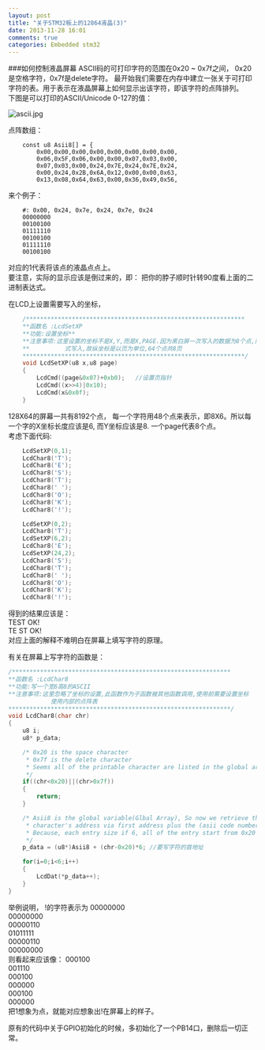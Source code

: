 ```yaml
---
layout: post
title: "关于STM32板上的12864液晶(3)"
date: 2013-11-28 16:01
comments: true
categories: Embedded stm32
---
```

###如何控制液晶屏幕
ASCII码的可打印字符的范围在0x20 ~ 0x7f之间， 0x20 是空格字符，0x7f是delete字符。 最开始我们需要在内存中建立一张关于可打印字符的表。用于表示在液晶屏幕上如何显示出该字符，即该字符的点阵排列。    
下图是可以打印的ASCII/Unicode 0-127的值： 

![ascii.jpg](/images/ascii.jpg)

点阵数组：

```
	const u8 Asii8[] = {
		0x00,0x00,0x00,0x00,0x00,0x00,0x00,0x00,
		0x06,0x5F,0x06,0x00,0x00,0x07,0x03,0x00,
		0x07,0x03,0x00,0x24,0x7E,0x24,0x7E,0x24,
		0x00,0x24,0x2B,0x6A,0x12,0x00,0x00,0x63,
		0x13,0x08,0x64,0x63,0x00,0x36,0x49,0x56,

```
来个例子：

```
	#: 0x00, 0x24, 0x7e, 0x24, 0x7e, 0x24
	00000000
	00100100
	01111110
	00100100
	01111110
	00100100

```
对应的1代表将该点的液晶点点上。      
要注意，实际的显示应该是倒过来的，即： 把你的脖子顺时针转90度看上面的二进制表达式。    

在LCD上设置需要写入的坐标， 

```c LCDs.c
	/**************************************************************
	**函数名 :LcdSetXP
	**功能:设置坐标**
	**注意事项:这里设置的坐标不是X,Y,而是X,PAGE.因为黑白屏一次写入的数据为8个点,而且为竖
	**			式写入,故纵坐标是以页为单位,64个点共8页
	***************************************************************/
	void LcdSetXP(u8 x,u8 page)
	{
		LcdCmd((page&0x07)+0xb0);	//设置页指针
	    LcdCmd((x>>4)|0x10);
	    LcdCmd(x&0x0f);
	}

```
128X64的屏幕一共有8192个点， 每一个字符用48个点来表示，即8X6。所以每一个字的X坐标长度应该是6, 而Y坐标应该是8. 一个page代表8个点。    
考虑下面代码: 

```c main.c
	LcdSetXP(0,1);
	LcdChar8('T');
	LcdChar8('E');
	LcdChar8('S');
	LcdChar8('T');
	LcdChar8(' ');
	LcdChar8('O');
	LcdChar8('K');
	LcdChar8('!');

	LcdSetXP(0,2);
	LcdChar8('T');
	LcdSetXP(6,2);
	LcdChar8('E');
	LcdSetXP(24,2);
	LcdChar8('S');
	LcdChar8('T');
	LcdChar8(' ');
	LcdChar8('O');
	LcdChar8('K');
	LcdChar8('!');

```
得到的结果应该是：    
TEST OK!     
TE  ST OK!     
对应上面的解释不难明白在屏幕上填写字符的原理。     

有关在屏幕上写字符的函数是：

```c LCDs.c
/**************************************************************
**函数名 :LcdChar8
**功能:写一个宽6高8的ASCII
**注意事项:这里忽略了坐标的设置,此函数作为子函数被其他函数调用,使用前需要设置坐标
			使用内部的点阵表
***************************************************************/
void LcdChar8(char chr)
{
	u8 i;
	u8* p_data;

	/* 0x20 is the space character
	 * 0x7f is the delete character
	 * Seems all of the printable character are listed in the global array
	 */
	if((chr<0x20)||(chr>0x7f))
	{
		return;
	}

	/* Asii8 is the global variable(Glbal Array), So now we retrieve the
	 * character's address via first address plus the (asii code number)*6
	 * Because, each entry size if 6, all of the entry start from 0x20
	 */
	p_data = (u8*)Asii8 + (chr-0x20)*6;	//要写字符的首地址

	for(i=0;i<6;i++)
	{
		LcdDat(*p_data++);
	}
}

```
举例说明， !的字符表示为
00000000    
00000000     
00000110     
01011111      
00000110      
00000000     
则看起来应该像：
000100     
001110     
000100     
000000     
000100     
000000     
把1想象为点，就能对应想象出!在屏幕上的样子。     


原有的代码中关于GPIO初始化的时候，多初始化了一个PB14口，删除后一切正常。 
